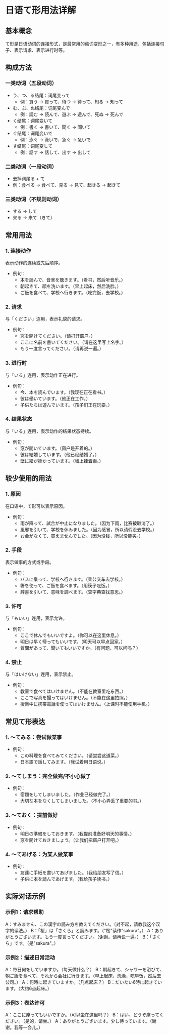 # 日语て形用法详解

## 基本概念
て形是日语动词的连接形式，是最常用的动词变形之一，有多种用途，包括连接句子、表示请求、表示进行时等。

## 构成方法

### 一类动词（五段动词）
- う、つ、る结尾：词尾变って
  - 例：買う → 買って、待つ → 待って、知る → 知って
- む、ぶ、ぬ结尾：词尾变んで
  - 例：読む → 読んで、遊ぶ → 遊んで、死ぬ → 死んで
- く结尾：词尾变いて
  - 例：書く → 書いて、聞く → 聞いて
- ぐ结尾：词尾变いで
  - 例：泳ぐ → 泳いで、急ぐ → 急いで
- す结尾：词尾变して
  - 例：話す → 話して、出す → 出して

### 二类动词（一段动词）
- 去掉词尾る + て
- 例：食べる → 食べて、見る → 見て、起きる → 起きて

### 三类动词（不规则动词）
- する → して
- 来る → 来て（きて）

## 常用用法

### 1. 连接动作
表示动作的连续或先后顺序。

- 例句：
  - 本を読んで、音楽を聴きます。（看书，然后听音乐。）
  - 朝起きて、顔を洗います。（早上起床，然后洗脸。）
  - ご飯を食べて、学校へ行きます。（吃完饭，去学校。）

### 2. 请求
与「ください」连用，表示礼貌的请求。

- 例句：
  - 窓を開けてください。（请打开窗户。）
  - ここに名前を書いてください。（请在这里写上名字。）
  - もう一度言ってください。（请再说一遍。）

### 3. 进行时
与「いる」连用，表示动作正在进行。

- 例句：
  - 今、本を読んでいます。（我现在正在看书。）
  - 彼は働いています。（他正在工作。）
  - 子供たちは遊んでいます。（孩子们正在玩耍。）

### 4. 结果状态
与「いる」连用，表示动作的结果状态持续。

- 例句：
  - 窓が開いています。（窗户是开着的。）
  - 彼は結婚しています。（他已经结婚了。）
  - 壁に絵が掛かっています。（墙上挂着画。）

## 较少使用的用法

### 1. 原因
在口语中，て形可以表示原因。

- 例句：
  - 雨が降って、試合が中止になりました。（因为下雨，比赛被取消了。）
  - 風邪を引いて、学校を休みました。（因为感冒，所以请假没去学校。）
  - お金がなくて、買えませんでした。（因为没钱，所以没能买。）

### 2. 手段
表示做事的方式或手段。

- 例句：
  - バスに乗って、学校へ行きます。（乘公交车去学校。）
  - 箸を使って、ご飯を食べます。（用筷子吃饭。）
  - 辞書を引いて、意味を調べます。（查字典查找意思。）

### 3. 许可
与「もいい」连用，表示允许。

- 例句：
  - ここで休んでもいいですよ。（你可以在这里休息。）
  - 明日は早く帰ってもいいです。（明天可以早点回家。）
  - 質問があって、聞いてもいいですか。（有问题，可以问吗？）

### 4. 禁止
与「はいけない」连用，表示禁止。

- 例句：
  - 教室で食べてはいけません。（不能在教室里吃东西。）
  - ここで写真を撮ってはいけません。（不能在这里拍照。）
  - 授業中に携帯電話を使ってはいけません。（上课时不能使用手机。）

## 常见て形表达

### 1. ～てみる：尝试做某事
- 例句：
  - この料理を食べてみてください。（请尝尝这道菜。）
  - 日本語で話してみます。（我试着用日语说。）

### 2. ～てしまう：完全做完/不小心做了
- 例句：
  - 宿題をしてしまいました。（作业已经做完了。）
  - 大切な本をなくしてしまいました。（不小心弄丢了重要的书。）

### 3. ～ておく：提前做好
- 例句：
  - 明日の準備をしておきます。（我提前准备好明天的事情。）
  - 窓を開けておきましょう。（让我们把窗户打开吧。）

### 4. ～てあげる：为某人做某事
- 例句：
  - 友達に手紙を書いてあげました。（我给朋友写了信。）
  - 子供に本を読んであげます。（我给孩子读书。）

## 实际对话示例

### 示例1：请求帮助
A：すみません、この漢字の読み方を教えてください。（对不起，请教我这个汉字的读法。）
B：「桜」は「さくら」と読みます。（"桜"读作"sakura"。）
A：ありがとうございます。もう一度言ってください。（谢谢。请再说一遍。）
B：「さくら」です。（是"sakura"。）

### 示例2：描述日常活动
A：毎日何をしていますか。（每天做什么？）
B：朝起きて、シャワーを浴びて、朝ご飯を食べて、それから会社に行きます。（早上起床，洗澡，吃早饭，然后去公司。）
A：何時に起きていますか。（几点起床？）
B：だいたい6時に起きています。（大约6点起床。）

### 示例3：表达许可
A：ここに座ってもいいですか。（可以坐在这里吗？）
B：はい、どうぞ座ってください。（是的，请坐。）
A：ありがとうございます。少し待っています。（谢谢。我等一会儿。） 